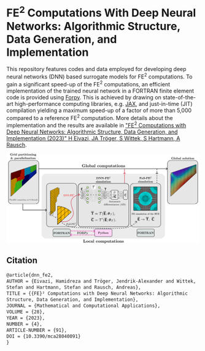 # FE<sup>2</sup> Computations With Deep Neural Networks: Algorithmic Structure, Data Generation, and Implementation

This repository features codes and data employed for developing deep neural networks (DNN) based surrogate models for FE<sup>2</sup> computations. To gain a significant speed-up of the FE<sup>2</sup> computations, an efficient implementation of the trained neural network in a FORTRAN finite element code is provided using [Forpy](https://github.com/ylikx/forpy). This is achieved by drawing on state-of-the-art high-performance computing libraries, e.g. [JAX](https://github.com/google/jax), and just-in-time (JIT) compilation yielding a maximum speed-up of a factor of more than 5,000 compared to a reference FE<sup>2</sup> computation. More details about the implementation and the results are available in ["FE<sup>2</sup> Computations with Deep Neural Networks: Algorithmic Structure, Data Generation, and Implementation (2023)" H Eivazi, JA Tröger, S Wittek, S Hartmann, A Rausch](https://doi.org/10.3390/mca28040091).

![](Graphical_abstract.png)

## Citation

```
@article{dnn_fe2,
AUTHOR = {Eivazi, Hamidreza and Tröger, Jendrik-Alexander and Wittek, Stefan and Hartmann, Stefan and Rausch, Andreas},
TITLE = {{FE}² Computations with Deep Neural Networks: Algorithmic Structure, Data Generation, and Implementation},
JOURNAL = {Mathematical and Computational Applications},
VOLUME = {28},
YEAR = {2023},
NUMBER = {4},
ARTICLE-NUMBER = {91},
DOI = {10.3390/mca28040091}
}
```
